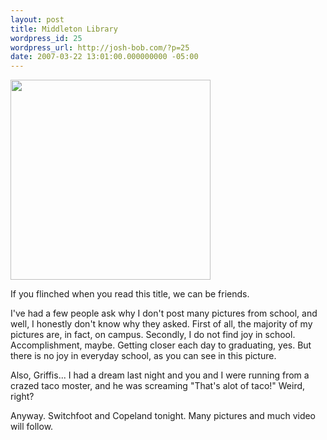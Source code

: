```yaml
---
layout: post
title: Middleton Library
wordpress_id: 25
wordpress_url: http://josh-bob.com/?p=25
date: 2007-03-22 13:01:00.000000000 -05:00
---
```

<p class="mobile-photo"><a href="http://photos1.blogger.com/x/blogger2/1892/135664769298385/1600/z/382823/bm-image-785779.jpg"><img src="http://photos1.blogger.com/x/blogger2/1892/135664769298385/320/z/774893/bm-image-785779.jpg" width="320" /></a></p>If you flinched when you read this title, we can be friends.

I've had a few people ask why I don't post many pictures from school, and well, I honestly don't know why they asked. First of all, the majority of my pictures are, in fact, on campus. Secondly, I do not find joy in school. Accomplishment, maybe. Getting closer each day to graduating, yes. But there is no joy in everyday school, as you can see in this picture.

Also, Griffis... I had a dream last night and you and I were running from a crazed taco moster, and he was screaming "That's alot of taco!" Weird, right?

Anyway. Switchfoot and Copeland tonight. Many pictures and much video will follow.
